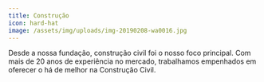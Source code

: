 ```yaml
---
title: Construção
icon: hard-hat
image: /assets/img/uploads/img-20190208-wa0016.jpg
---
```


Desde a nossa fundação, construção civil foi o nosso foco principal.
Com mais de 20 anos de experiência no mercado, trabalhamos empenhados em oferecer o há de melhor na Construção Civil.
